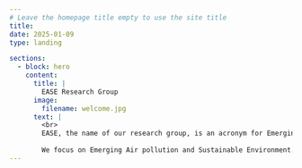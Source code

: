 ```yaml
---
# Leave the homepage title empty to use the site title
title:
date: 2025-01-09
type: landing

sections:
  - block: hero
    content:
      title: |
        EASE Research Group
      image:
        filename: welcome.jpg
      text: |
        <br>
        EASE, the name of our research group, is an acronym for Emerging Air pollution and Sustainable Environment.
        
        We focus on Emerging Air pollution and Sustainable Environment.
---
```

